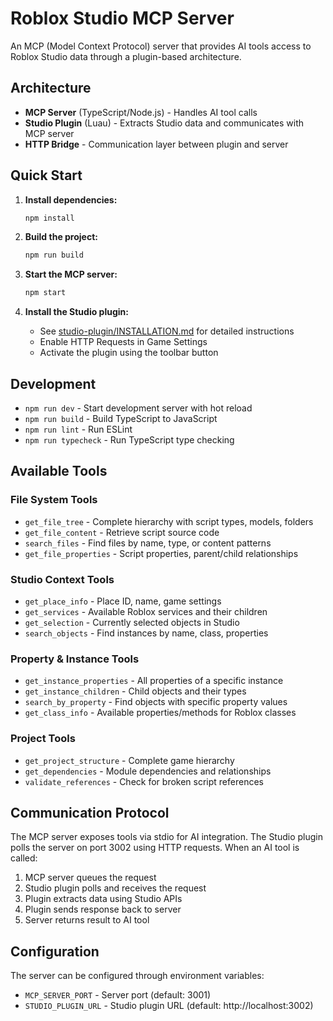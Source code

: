 # Roblox Studio MCP Server

An MCP (Model Context Protocol) server that provides AI tools access to Roblox Studio data through a plugin-based architecture.

## Architecture

- **MCP Server** (TypeScript/Node.js) - Handles AI tool calls
- **Studio Plugin** (Luau) - Extracts Studio data and communicates with MCP server
- **HTTP Bridge** - Communication layer between plugin and server

## Quick Start

1. **Install dependencies:**
   ```bash
   npm install
   ```

2. **Build the project:**
   ```bash
   npm run build
   ```

3. **Start the MCP server:**
   ```bash
   npm start
   ```

4. **Install the Studio plugin:**
   - See [studio-plugin/INSTALLATION.md](studio-plugin/INSTALLATION.md) for detailed instructions
   - Enable HTTP Requests in Game Settings
   - Activate the plugin using the toolbar button

## Development

- `npm run dev` - Start development server with hot reload
- `npm run build` - Build TypeScript to JavaScript
- `npm run lint` - Run ESLint
- `npm run typecheck` - Run TypeScript type checking

## Available Tools

### File System Tools
- `get_file_tree` - Complete hierarchy with script types, models, folders
- `get_file_content` - Retrieve script source code
- `search_files` - Find files by name, type, or content patterns
- `get_file_properties` - Script properties, parent/child relationships

### Studio Context Tools
- `get_place_info` - Place ID, name, game settings
- `get_services` - Available Roblox services and their children
- `get_selection` - Currently selected objects in Studio
- `search_objects` - Find instances by name, class, properties

### Property & Instance Tools
- `get_instance_properties` - All properties of a specific instance
- `get_instance_children` - Child objects and their types
- `search_by_property` - Find objects with specific property values
- `get_class_info` - Available properties/methods for Roblox classes

### Project Tools
- `get_project_structure` - Complete game hierarchy
- `get_dependencies` - Module dependencies and relationships
- `validate_references` - Check for broken script references

## Communication Protocol

The MCP server exposes tools via stdio for AI integration. The Studio plugin polls the server on port 3002 using HTTP requests. When an AI tool is called:

1. MCP server queues the request
2. Studio plugin polls and receives the request
3. Plugin extracts data using Studio APIs
4. Plugin sends response back to server
5. Server returns result to AI tool

## Configuration

The server can be configured through environment variables:
- `MCP_SERVER_PORT` - Server port (default: 3001)
- `STUDIO_PLUGIN_URL` - Studio plugin URL (default: http://localhost:3002)